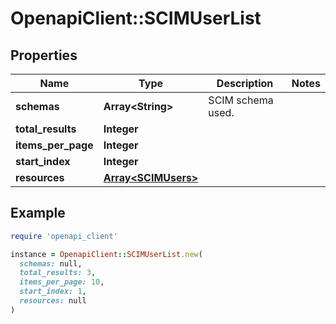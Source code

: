# OpenapiClient::SCIMUserList

## Properties

| Name | Type | Description | Notes |
| ---- | ---- | ----------- | ----- |
| **schemas** | **Array&lt;String&gt;** | SCIM schema used. |  |
| **total_results** | **Integer** |  |  |
| **items_per_page** | **Integer** |  |  |
| **start_index** | **Integer** |  |  |
| **resources** | [**Array&lt;SCIMUsers&gt;**](SCIMUsers.md) |  |  |

## Example

```ruby
require 'openapi_client'

instance = OpenapiClient::SCIMUserList.new(
  schemas: null,
  total_results: 3,
  items_per_page: 10,
  start_index: 1,
  resources: null
)
```

